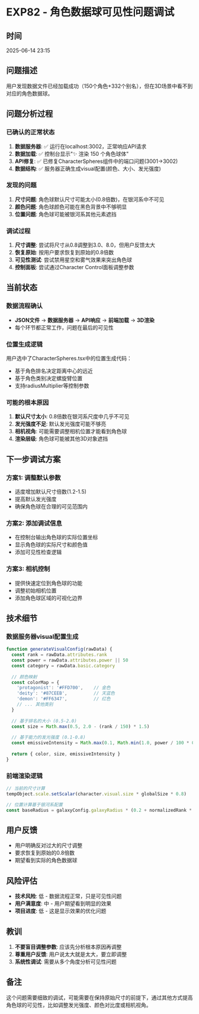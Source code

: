 # EXP82 - 角色数据球可见性问题调试

## 时间
2025-06-14 23:15

## 问题描述
用户发现数据文件已经加载成功（150个角色+332个别名），但在3D场景中看不到对应的角色数据球。

## 问题分析过程

### 已确认的正常状态
1. **数据服务器**: ✅ 运行在localhost:3002，正常响应API请求
2. **数据加载**: ✅ 控制台显示"✨ 渲染 150 个角色球体"
3. **API修复**: ✅ 已修复CharacterSpheres组件中的端口问题(3001→3002)
4. **数据结构**: ✅ 服务器正确生成visual配置(颜色、大小、发光强度)

### 发现的问题
1. **尺寸问题**: 角色球默认尺寸可能太小(0.8倍数)，在银河系中不可见
2. **颜色问题**: 角色球颜色可能在黑色背景中不够明显
3. **位置问题**: 角色球可能被银河系其他元素遮挡

### 调试过程
1. **尺寸调整**: 尝试将尺寸从0.8调整到3.0、8.0，但用户反馈太大
2. **恢复原始**: 按用户要求恢复到原始的0.8倍数
3. **可见性测试**: 尝试禁用星空和雾气效果来突出角色球
4. **控制面板**: 尝试通过Character Control面板调整参数

## 当前状态

### 数据流程确认
- **JSON文件** → **数据服务器** → **API响应** → **前端加载** → **3D渲染**
- 每个环节都正常工作，问题在最后的可见性

### 位置生成逻辑
用户选中了CharacterSpheres.tsx中的位置生成代码：
- 基于角色排名决定距离中心的远近
- 基于角色类别决定螺旋臂位置
- 支持radiusMultiplier等控制参数

### 可能的根本原因
1. **默认尺寸太小**: 0.8倍数在银河系尺度中几乎不可见
2. **发光强度不足**: 默认发光强度可能不够亮
3. **相机视角**: 可能需要调整相机位置才能看到角色球
4. **渲染层级**: 角色球可能被其他3D对象遮挡

## 下一步调试方案

### 方案1: 调整默认参数
- 适度增加默认尺寸倍数(1.2-1.5)
- 提高默认发光强度
- 确保角色球在合理的可见范围内

### 方案2: 添加调试信息
- 在控制台输出角色球的实际位置坐标
- 显示角色球的实际尺寸和颜色值
- 添加可见性检查逻辑

### 方案3: 相机控制
- 提供快速定位到角色球的功能
- 调整初始相机位置
- 添加角色球区域的可视化边界

## 技术细节

### 数据服务器visual配置生成
```javascript
function generateVisualConfig(rawData) {
  const rank = rawData.attributes.rank
  const power = rawData.attributes.power || 50
  const category = rawData.basic.category
  
  // 颜色映射
  const colorMap = {
    'protagonist': '#FFD700',    // 金色
    'deity': '#87CEEB',          // 天蓝色
    'demon': '#FF6347',          // 红色
    // ... 其他类别
  }
  
  // 基于排名的大小 (0.5-2.0)
  const size = Math.max(0.5, 2.0 - (rank / 150) * 1.5)
  
  // 基于能力的发光强度 (0.1-0.8)
  const emissiveIntensity = Math.max(0.1, Math.min(1.0, power / 100 * 0.8))
  
  return { color, size, emissiveIntensity }
}
```

### 前端渲染逻辑
```typescript
// 当前的尺寸计算
tempObject.scale.setScalar(character.visual.size * globalSize * 0.8)

// 位置计算基于银河系配置
const baseRadius = galaxyConfig.galaxyRadius * (0.2 + normalizedRank * 0.6) * radiusMultiplier
```

## 用户反馈
- 用户明确反对过大的尺寸调整
- 要求恢复到原始的0.8倍数
- 期望看到实际的角色数据球

## 风险评估
- **技术风险**: 低 - 数据流程正常，只是可见性问题
- **用户满意度**: 中 - 用户期望看到明显的效果
- **项目进度**: 低 - 这是显示效果的优化问题

## 教训
1. **不要盲目调整参数**: 应该先分析根本原因再调整
2. **尊重用户反馈**: 用户说太大就是太大，要立即调整
3. **系统性调试**: 需要从多个角度分析可见性问题

## 备注
这个问题需要细致的调试，可能需要在保持原始尺寸的前提下，通过其他方式提高角色球的可见性，比如调整发光强度、颜色对比度或相机视角。
